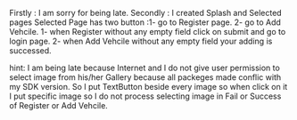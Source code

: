 Firstly : I am sorry for being late.
Secondly : I created Splash and Selected pages
Selected Page has two button :1- go to Register page.
                              2- go to Add Vehcile.
1- when Register without any empty field click on submit and go to login page.
2- when Add Vehcile without any empty field your adding is successed.

hint: I am being late because Internet and I do not give user permission to select image from his/her Gallery because all packeges made conflic with my SDK version.
So I put TextButton beside every image so when click on it I put specific image so I do not process selecting image in Fail or Success of Register or Add Vehcile.
